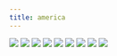 ```yaml
---
title: america
---
```


<img src="/photocollections/assets/america/america.JPG">
<img src="/photocollections/assets/america/amish.jpg">
<img src="/photocollections/assets/america/chidrum.jpg">
<img src="/photocollections/assets/america/guggenheim.jpg">
<img src="/photocollections/assets/america/nyarms.jpg">
<img src="/photocollections/assets/america/nyc.jpg">
<img src="/photocollections/assets/america/nyghost.jpg">
<img src="/photocollections/assets/america/nypride.jpg">
<img src="/photocollections/assets/america/chi.JPG">

